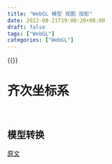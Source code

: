 ```yaml
---
title: "WebGL 模型 视图 投影"
date: 2022-08-21T19:06:20+08:00
draft: false
tags: ["WebGL"]
categories: ["WebGL"]
---
```

{{<MDN>}}

# 齐次坐标系

<canvas id="canvas"></canvas>

<br>



<script id="vertex-shader" type="x-shader/x-vertex">
    // The individual position vertex
    attribute vec4 position;

    void main() {
      
      // the gl_Position is the final position in clip space after the vertex shader modifies it
      gl_Position = position;
    }
</script>

  <!--
    The fragment shader determines the color of the final pixel by setting gl_FragColor.
    The range of values is from 0.0 to 1.0.
  -->
  <script id="fragment-shader" type="x-shader/x-fragment">
    precision mediump float;
    uniform vec4 color;
    
    void main() {
      gl_FragColor = color;
    }
  </script>

<script>

var w  = 1.0

function WebGLBox() {

  // 设置 canvas 和 WebGL 上下文
  this.canvas = document.getElementById('canvas');
  let width = d3.select("#content").node().getBoundingClientRect().width
  this.canvas.width = 400;
  this.canvas.height = 400;
  this.gl = MDN.createContext(canvas);

  var gl = this.gl;

  // 设置一个 WebGL 程序，任何 MDN 对象相关的部分在本文之外定义
  this.webglProgram = MDN.createWebGLProgramFromIds(gl, 'vertex-shader', 'fragment-shader');
  gl.useProgram(this.webglProgram);

  // 保存 attribute 和 uniform 位置
  this.positionLocation = gl.getAttribLocation(this.webglProgram, 'position');
  this.colorLocation = gl.getUniformLocation(this.webglProgram, 'color');

  // 告诉 WebGL 在绘制时测试深度，所以如果一个正方形后面有另一个正方形
  // 另一个正方形不会被绘制
  gl.enable(gl.DEPTH_TEST);

}

WebGLBox.prototype.draw = function(settings) {

  // 创建一下 attribute 数据; 这些是最终绘制到屏幕上的三角形
  // 有两个形成一个正方形

 var data = new Float32Array([

  //Triangle 1
  settings.left,  settings.bottom, settings.depth, settings.w,
  settings.right, settings.bottom, settings.depth, settings.w,
  settings.left,  settings.top,    settings.depth, settings.w,

  //Triangle 2
  settings.left,  settings.top,    settings.depth, settings.w,
  settings.right, settings.bottom, settings.depth, settings.w,
  settings.right, settings.top,    settings.depth, settings.w
 ]);

  // 使用 WebGL 将其绘制到屏幕上

  // 性能要点：为每个绘制创建新的缓冲器很慢
  // 这个方法仅用于说明

  var gl = this.gl;

  // 创建一个缓冲区并绑定数据
  var buffer = gl.createBuffer();
  gl.bindBuffer(gl.ARRAY_BUFFER, buffer);
  gl.bufferData(gl.ARRAY_BUFFER, data, gl.STATIC_DRAW);

  // 设置指向 attribute 数据的指针（三角形）
  gl.enableVertexAttribArray(this.positionLocation);
  gl.vertexAttribPointer(this.positionLocation, 4, gl.FLOAT, false, 0, 0);

  // 设置将在所有三角形之间共享的 color uniform
  gl.uniform4fv(this.colorLocation, settings.color);

  // 在屏幕上绘制该三角形
  gl.drawArrays(gl.TRIANGLES, 0, 6);
}

var box = new WebGLBox();
box.draw({

  top    : 0.5,             // x
  bottom : -0.5,            // x
  left   : -0.5,            // y
  right  : 0.5,             // y
  w      : w,             // w - 放大这个盒子

  depth  : 0,               // z
  color  : [1, 0.4, 0.4, 1] // red
});

box.draw({

  top    : 0.9,             // x
  bottom : 0,               // x
  left   : -0.9,            // y
  right  : 0.9,             // y
  w      : w,             // w - 放大这个盒子

  depth  : 0.5,             // z
  color  : [0.4, 1, 0.4, 1] // green
});

box.draw({

  top    : 1,               // x
  bottom : -1,              // x
  left   : -1,              // y
  right  : 1,               // y
  w      : w,             // w - 放大这个盒子

  depth  : 0.5,            // z
  color  : [0.4, 0.4, 1, 1] // blue
});

</script>

## 模型转换

<canvas id="canvas-cube"></canvas>

<script id="vertex-shader-cube" type="x-shader/x-vertex">
    // Each point has a position and color
    attribute vec3 position;
    attribute vec4 color;
    
    // The transformation matrix
    uniform mat4 model;
    uniform mat4 projection;

    // Pass the color attribute down to the fragment shader
    varying vec4 vColor;

    void main() {
      
      //Pass the color down to the fragment shader
      vColor = color;
      
      // Multiply the 
      gl_Position = projection * model * vec4(position, 1.0);
    }
</script>

  <!-- The fragment shader determines the color of the final pixel by setting gl_FragColor -->
<script id="fragment-shader-cube" type="x-shader/x-fragment">
    precision mediump float;
    varying vec4 vColor;
    
    void main() {
      gl_FragColor = vColor;
      // gl_FragColor = vec4(1.0, 0.0, 0.0, 1.0);
    }
</script>

<script>

function CubeDemo () {
  
  // Prep the canvas
  this.canvas = document.getElementById("canvas-cube");
  this.canvas.width = 400
  this.canvas.height = 400;
  
  // Grab a context
  this.gl = MDN.createContext(this.canvas);

  this.transforms = {}; // All of the matrix transforms
  this.locations = {}; //All of the shader locations
  
  // Get the rest going
  this.buffers = MDN.createBuffersForCube(this.gl, MDN.createCubeData() );
  this.webglProgram = this.setupProgram();
  
}

CubeDemo.prototype.setupProgram = function() {
  
  var gl = this.gl;
    
  // Setup a WebGL program
  var webglProgram = MDN.createWebGLProgramFromIds(gl, "vertex-shader-cube", "fragment-shader-cube");
  gl.useProgram(webglProgram);
  
  // Save the attribute and uniform locations
  this.locations.model = gl.getUniformLocation(webglProgram, "model");
  this.locations.projection = gl.getUniformLocation(webglProgram, "projection");
  this.locations.position = gl.getAttribLocation(webglProgram, "position");
  this.locations.color = gl.getAttribLocation(webglProgram, "color");
  
  // Tell WebGL to test the depth when drawing
  gl.enable(gl.DEPTH_TEST);
  
  return webglProgram;
};

CubeDemo.prototype.computePerspectiveMatrix = function() {
  
  var fieldOfViewInRadians = Math.PI * 0.9;
  var aspectRatio = window.innerWidth / window.innerHeight;
  var nearClippingPlaneDistance = 1;
  var farClippingPlaneDistance = 500;
  
  this.transforms.projection = MDN.perspectiveMatrix(
    fieldOfViewInRadians,
    aspectRatio,
    nearClippingPlaneDistance,
    farClippingPlaneDistance
  );
};

CubeDemo.prototype.computeModelMatrix = function( now ) {

  //Scale up
  var scale = MDN.scaleMatrix(5, 5, 5);
  
  // Rotate a slight tilt
  var rotateX = MDN.rotateXMatrix( now * 0.0003 );
  
  // Rotate according to time
  var rotateY = MDN.rotateYMatrix( now * 0.0005 );

  // Move slightly down
  var position = MDN.translateMatrix(0, 0, -20);
  
  // Multiply together, make sure and read them in opposite order
  this.transforms.model = MDN.multiplyArrayOfMatrices([
    position, // step 4
    rotateY,  // step 3
    rotateX,  // step 2
    scale     // step 1
  ]);
  
  
  // Performance caveat: in real production code it's best not to create
  // new arrays and objects in a loop. This example chooses code clarity
  // over performance.
};

CubeDemo.prototype.draw = function() {
  
  var gl = this.gl;
  var now = Date.now();
  
  // Compute our matrices
  this.computeModelMatrix( now );
  this.computePerspectiveMatrix( 0.5 );
  
  // Update the data going to the GPU
  this.updateAttributesAndUniforms();
  
  // Perform the actual draw
  gl.drawElements(gl.TRIANGLES, 36, gl.UNSIGNED_SHORT, 0);
  
  // Run the draw as a loop
  requestAnimationFrame( this.draw.bind(this) );
};

CubeDemo.prototype.updateAttributesAndUniforms = function() {

  var gl = this.gl;
  
  // Setup the color uniform that will be shared across all triangles
  gl.uniformMatrix4fv(this.locations.model, false, new Float32Array(this.transforms.model));
  gl.uniformMatrix4fv(this.locations.projection, false, new Float32Array(this.transforms.projection));
  
  // Set the positions attribute
  gl.enableVertexAttribArray(this.locations.position);
  gl.bindBuffer(gl.ARRAY_BUFFER, this.buffers.positions);
  gl.vertexAttribPointer(this.locations.position, 3, gl.FLOAT, false, 0, 0);
  
  // Set the colors attribute
  gl.enableVertexAttribArray(this.locations.color);
  gl.bindBuffer(gl.ARRAY_BUFFER, this.buffers.colors);
  gl.vertexAttribPointer(this.locations.color, 4, gl.FLOAT, false, 0, 0);
  
  gl.bindBuffer(gl.ELEMENT_ARRAY_BUFFER, this.buffers.elements );
  
};

var cube = new CubeDemo();

cube.draw();

</script>	



[原文](https://developer.mozilla.org/zh-CN/docs/Web/API/WebGL_API/WebGL_model_view_projection)
